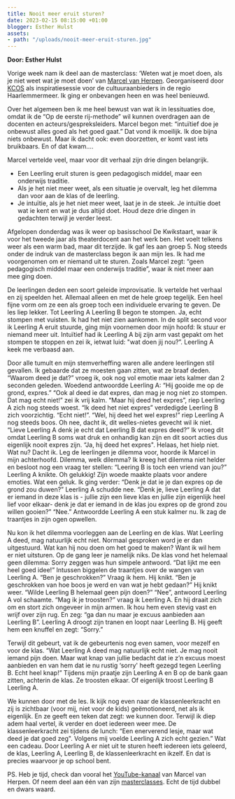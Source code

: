 ```yaml
---
title: Nooit meer eruit sturen?
date: 2023-02-15 08:15:00 +01:00
blogger: Esther Hulst
assets:
- path: "/uploads/nooit-meer-eruit-sturen.jpg"
---
```


**Door: Esther Hulst**

Vorige week nam ik deel aan de masterclass: ‘Weten wat je moet doen, als je niet weet wat je moet doen’ van [Marcel van Herpen](https://www.marcelvanherpen.nl). Georganiseerd door [KCOS](https://www.kunstencultuuropschool.nl) als inspiratiesessie voor de cultuuraanbieders in de regio Haarlemmermeer. Ik ging er onbevangen heen en was heel benieuwd.

Over het algemeen ben ik me heel bewust van wat ik in lessituaties doe, omdat ik de “Op de eerste rij-methode” wil kunnen overdragen aan de docenten en acteurs/gespreksleiders. Marcel begon met: “intuïtief doe je onbewust alles goed als het goed gaat.” Dat vond ik moeilijk. Ik doe bijna niets onbewust. Maar ik dacht ook: even doorzetten, er komt vast iets bruikbaars. En of dat kwam…. 

Marcel vertelde veel, maar voor dit verhaal zijn drie dingen belangrijk. 
* Een Leerling eruit sturen is geen pedagogisch middel, maar een onderwijs traditie. 
* Als je het niet meer weet, als een situatie je overvalt, leg het dilemma dan voor aan de klas of de leerling. 
* Je intuïtie, als je het niet meer weet, laat je in de steek. Je intuïtie doet wat ie kent en wat je dus altijd doet. 
Houd deze drie dingen in gedachten terwijl je verder leest.

Afgelopen donderdag was ik weer op basisschool De Kwikstaart, waar ik voor het tweede jaar als theaterdocent aan het werk ben. Het voelt telkens weer als een warm bad, maar dit terzijde. Ik gaf les aan groep 5. Nog steeds onder de indruk van de masterclass begon ik aan mijn les. Ik had me voorgenomen om er niemand uit te sturen. Zoals Marcel zegt: “geen pedagogisch middel maar een onderwijs traditie”, waar ik niet meer aan mee ging doen. 

De leerlingen deden een soort geleide improvisatie. Ik vertelde het verhaal en zij speelden het. Allemaal alleen en met de hele groep tegelijk. Een heel fijne vorm om ze een als groep toch een individuele ervaring te geven. De les liep lekker. Tot Leerling A Leerling B begon te stompen. Ja, echt stompen met vuisten. Ik had het niet zien aankomen. In de split second voor ik Leerling A eruit stuurde, ging mijn voornemen door mijn hoofd: Ik stuur er niemand meer uit. Intuïtief had ik Leerling A bij zijn arm vast gepakt om het stompen te stoppen en zei ik, ietwat luid: "wat doen jij nou?”. Leerling A keek me verbaasd aan.

Door alle tumult en mijn stemverheffing waren alle andere leerlingen stil gevallen. Ik gebaarde dat ze moesten gaan zitten, wat ze braaf deden. “Waarom deed je dat?” vroeg ik, ook nog vol emotie maar iets kalmer dan 2 seconden geleden. Woedend antwoordde Leerling A: “Hij gooide me op de grond, expres.” “Ook al deed ie dat expres, dan mag je nog niet zo stompen. Dat mag echt niet!” zei ik vrij kalm. “Maar hij deed het expres”, riep Leerling A zich nog steeds woest. “Ik deed het niet expres” verdedigde Leerling B zich voorzichtig. “Echt niet!”. “Wel, hij deed het wel expres!” riep Leerling A nog steeds boos. Oh nee, dacht ik, dit welles-nietes gevecht wil ik niet. “Lieve Leerling A denk je echt dat Leerling B dat expres deed?” Ik vroeg dit omdat Leerling B soms wat druk en onhandig kan zijn en dit soort acties dus eigenlijk nooit expres zijn. “Ja, hij deed het expres". Helaas, het hielp niet. Wat nu? Dacht ik. Leg de leerlingen je dilemma voor, hoorde ik Marcel in mijn achterhoofd. Dilemma, welk dilemma? Ik kreeg het dilemma niet helder en besloot nog een vraag ter stellen: “Leering B is toch een vriend van jou?” Leerling A knikte. Oh gelukkig! Zijn woede maakte plaats voor andere emoties. Wat een geluk. Ik ging verder: “Denk je dat ie je dan expres op de grond zou duwen?” Leerling A schudde nee. “Denk je, lieve Leerling A dat er iemand in deze klas is - jullie zijn een lieve klas en jullie zijn eigenlijk heel lief voor elkaar- denk je dat er iemand in de klas jou expres op de grond zou willen gooien?” “Nee.” Antwoordde Leerling A een stuk kalmer nu. Ik zag de traantjes in zijn ogen opwellen.

Nu kon ik het dilemma voorleggen aan de Leerling en de klas. Wat Leerling A deed, mag natuurlijk echt niet. Normaal gesproken word je er dan uitgestuurd. Wat kan hij nou doen om het goed te maken? Want ik wil hem er niet uitsturen. Op de gang leer je namelijk niks. De klas vond het helemaal geen dilemma: Sorry zeggen was hun simpele antwoord. “Dat lijkt me een heel goed idee!” Intussen biggelen de traantjes over de wangen van Leerling A. “Ben je geschrokken?” Vraag ik hem. Hij knikt. “Ben je geschrokken van hoe boos je werd en van wat je hebt gedaan?” Hij knikt weer. “Wilde Leerling B helemaal geen pijn doen?” “Nee”, antwoord Leerling A vol schaamte. “Mag ik je troosten?” vraag ik Leerling A. En hij draait zich om en stort zich ongeveer in mijn armen. Ik hou hem even stevig vast en wrijf over zijn rug. En zeg: “ga dan nu maar je excuus aanbieden aan Leerling B”. Leerling A droogt zijn tranen en loopt naar Leerling B. Hij geeft hem een knuffel en zegt: “Sorry.”

Terwijl dit gebeurt, vat ik de gebeurtenis nog even samen, voor mezelf en voor de klas. “Wat Leerling A deed mag natuurlijk echt niet. Je mag nooit iemand pijn doen. Maar wat knap van jullie bedacht dat ie z’n excuus moest aanbieden en van hem dat ie nu rustig ‘sorry' heeft gezegd tegen Leerling B. Echt heel knap!” Tijdens mijn praatje zijn Leerling A en B op de bank gaan zitten, achterin de klas. Ze troosten elkaar. Of eigenlijk troost Leerling B Leerling A.

We kunnen door met de les. Ik kijk nog even naar de klassenleerkracht en zij is zichtbaar (voor mij, niet voor de kids) geëmotioneerd, net als ik eigenlijk. En ze geeft een teken dat zegt: we kunnen door. Terwijl ik diep adem haal vertel, ik verder en doet iedereen weer mee. De klassenleerkracht zei tijdens de lunch: “Een enerverend lesje, maar wat deed je dat goed zeg". Volgens mij voelde Leerling A zich echt gezien.” Wat een cadeau. Door Leerling A er niet uit te sturen heeft iedereen iets geleerd, de klas, Leerling A, Leerling B, de klassenleerkracht en ikzelf.  En dat is precies waarvoor je op school bent.

PS. Heb je tijd, check dan vooral het [YouTube-kanaal](https://www.youtube.com/@MarcelvanHerpenpedagoog) van Marcel van Herpen. Of neem deel aan één van zijn [masterclasses](https://centrumpedagogischcontact.nl). Echt de tijd dubbel en dwars waard.